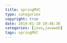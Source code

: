 ```yaml
---
title: springMVC
type: categories
copyright: true
date: 2019-01-10 19:48:36
categories: [java,javaweb]
tags: springMVC
---
```

